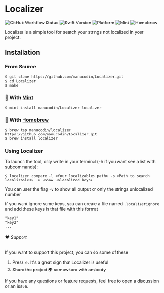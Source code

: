 # Localizer
![GitHub Workflow Status](https://img.shields.io/github/actions/workflow/status/manucodin/Localizer/main.yml?label=Testing&logo=GitHub&style=for-the-badge) ![Swift Version](https://img.shields.io/badge/Swift-5.5-blue?style=for-the-badge&logo=swift) ![Platform](https://img.shields.io/badge/Platform-macOS-orange?style=for-the-badge&logo=apple) ![Mint](https://img.shields.io/badge/Mint-darkgreen?logo=leaflet&logoColor=white&style=for-the-badge) ![Homebrew](https://img.shields.io/badge/Homebrew-orange?logo=Homebrew&logoColor=white&style=for-the-badge)


Localizer is a simple tool for search your strings not localized in your project.

## Installation

### From Source

````
$ git clone https://github.com/manucodin/Localizer.git
$ cd Localizer
$ make
````
### 🌱 With [Mint](https://github.com/yonaskolb/Mint)
````
$ mint install manucodin/Localizer localizer
````
### 🍺 With [Homebrew](https://brew.sh/index_es)
````
$ brew tap manucodin/localizer https://github.com/manucodin/Localizer.git
$ brew install localizer
````

### Using Localizer

To launch the tool, only write in your terminal (-h if you want see a list with subcommands):
````
$ localizer compare -l <Your localizables path> -s <Path to search localizables> -u <Show unlocalized keys>
````
You can user the flag ````-v```` to show all output or only the strings unlocalized number

If you want ignore some keys, you can create a file named ````.localizerignore```` and add these keys in that file with this format

````
"key1"
"key2"
...
````

###### ❤️ Support

If you want to support this project, you can do some of these
1. Press ⭐️. It's a great sign that Localizer is useful
2. Share the project 🌍 somewhere with anybody

If you have any questions or feature requests, feel free to open a discussion or an issue.
